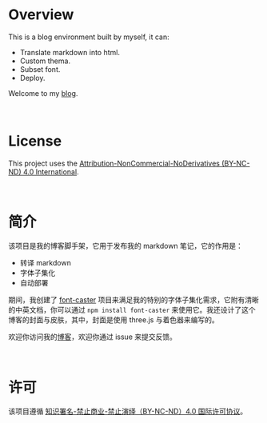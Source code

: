 # Overview

This is a blog environment built by myself, it can:

- Translate markdown into html.
- Custom thema.
- Subset font.
- Deploy.

Welcome to my [blog](https://www.jynxio.com).

<br/>

# License

This project uses the [Attribution-NonCommercial-NoDerivatives (BY-NC-ND) 4.0 International](https://creativecommons.org/licenses/by-nc-nd/4.0/legalcode).

<br/>

# 简介

该项目是我的博客脚手架，它用于发布我的 markdown 笔记，它的作用是：

- 转译 markdown
- 字体子集化
- 自动部署

期间，我创建了 [font-caster](https://github.com/jynxio/font-caster) 项目来满足我的特别的字体子集化需求，它附有清晰的中英文档，你可以通过 `npm install font-caster` 来使用它。我还设计了这个博客的封面与皮肤，其中，封面是使用 three.js 与着色器来编写的。

欢迎你访问我的[博客](https://www.jynxio.com)，欢迎你通过 issue 来提交反馈。

<br/>

# 许可

该项目遵循 [知识署名-禁止商业-禁止演绎（BY-NC-ND）4.0 国际许可协议](https://creativecommons.org/licenses/by-nc-nd/4.0/legalcode.zh-Hans)。

